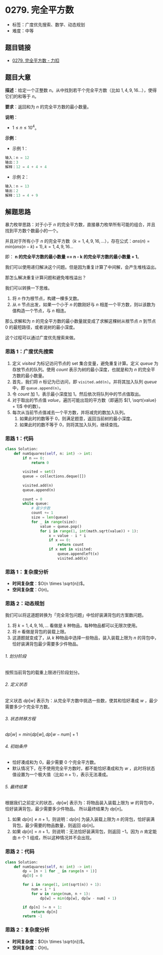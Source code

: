 # 0279. 完全平方数

- 标签：广度优先搜索、数学、动态规划
- 难度：中等

## 题目链接

- [0279. 完全平方数 - 力扣](https://leetcode.cn/problems/perfect-squares/)

## 题目大意

**描述**：给定一个正整数 $n$。从中找到若干个完全平方数（比如 $1, 4, 9, 16 …$），使得它们的和等于 $n$。

**要求**：返回和为 $n$ 的完全平方数的最小数量。

**说明**：

- $1 \le n \le 10^4$。

**示例**：

- 示例 1：

```python
输入：n = 12
输出：3 
解释：12 = 4 + 4 + 4
```

- 示例 2：

```python
输入：n = 13
输出：2
解释：13 = 4 + 9
```

## 解题思路

暴力枚举思路：对于小于 $n$ 的完全平方数，直接暴力枚举所有可能的组合，并且找到平方数个数最小的一个。

并且对于所有小于 $n$ 的完全平方数（$k = 1, 4, 9, 16, ...$），存在公式：$ans(n) = min(ans(n - k) + 1), k = 1, 4, 9, 16 ...$

即： **n 的完全平方数的最小数量 == n - k 的完全平方数的最小数量 + 1**。

我们可以使用递归解决这个问题。但是因为重复计算了中间解，会产生堆栈溢出。

那怎么解决重复计算问题和避免堆栈溢出？

我们可以转换一下思维。

1. 将 $n$ 作为根节点，构建一棵多叉数。
2. 从 $n$ 节点出发，如果一个小于 $n$ 的数刚好与 $n$ 相差一个平方数，则以该数为值构造一个节点，与 $n$ 相连。

那么求解和为 $n$ 的完全平方数的最小数量就变成了求解这棵树从根节点 $n$ 到节点 $0$ 的最短路径，或者说树的最小深度。

这个过程可以通过广度优先搜索来做。

### 思路 1：广度优先搜索

1. 定义 $visited$ 为标记访问节点的 set 集合变量，避免重复计算。定义 $queue$ 为存放节点的队列。使用 $count$ 表示为树的最小深度，也就是和为 $n$ 的完全平方数的最小数量。
2. 首先，我们将 $n$ 标记为已访问，即 `visited.add(n)`。并将其加入队列 $queue$ 中，即 `queue.append(n)`。
3. 令 $count$ 加 $1$，表示最小深度加 $1$。然后依次将队列中的节点值取出。
4. 对于取出的节点值 $value$，遍历可能出现的平方数（即遍历 $[1, \sqrt{value} + 1]$ 中的数）。
5. 每次从当前节点值减去一个平方数，并将减完的数加入队列。
   1. 如果此时的数等于 $0$，则满足题意，返回当前树的最小深度。
   2. 如果此时的数不等于 $0$，则将其加入队列，继续查找。

### 思路 1：代码

```python
class Solution:
    def numSquares(self, n: int) -> int:
        if n == 0:
            return 0
        
        visited = set()
        queue = collections.deque([])
        
        visited.add(n)
        queue.append(n)
        
        count = 0
        while queue:
            # 最少步数
            count += 1
            size = len(queue)
            for _ in range(size):
                value = queue.pop()
                for i in range(1, int(math.sqrt(value)) + 1):
                    x = value - i * i
                    if x == 0:
                        return count
                    if x not in visited:
                        queue.appendleft(x)
                        visited.add(x)
```

### 思路 1：复杂度分析

- **时间复杂度**：$O(n \times \sqrt{n})$。
- **空间复杂度**：$O(n)$。

### 思路 2：动态规划

我们可以将这道题转换为「完全背包问题」中恰好装满背包的方案数问题。

1. 将 $k = 1, 4, 9, 16, ...$  看做是 $k$ 种物品，每种物品都可以无限次使用。
2. 将 $n$ 看做是背包的装载上限。
3. 这道题就变成了，从 $k$ 种物品中选择一些物品，装入装载上限为 $n$ 的背包中，恰好装满背包最少需要多少件物品。

###### 1. 划分阶段

按照当前背包的载重上限进行阶段划分。

###### 2. 定义状态

定义状态 $dp[w]$ 表示为：从完全平方数中挑选一些数，使其和恰好凑成 $w$ ，最少需要多少个完全平方数。

###### 3. 状态转移方程

$dp[w] = min \lbrace dp[w], dp[w - num] + 1$

###### 4. 初始条件

- 恰好凑成和为 $0$，最少需要 $0$ 个完全平方数。
- 默认情况下，在不使用完全平方数时，都不能恰好凑成和为 $w$ ，此时将状态值设置为一个极大值（比如 $n + 1$），表示无法凑成。

###### 5. 最终结果

根据我们之前定义的状态，$dp[w]$ 表示为：将物品装入装载上限为 $w$ 的背包中，恰好装满背包，最少需要多少件物品。 所以最终结果为 $dp[n]$。

1. 如果 $dp[n] \ne n + 1$，则说明：$dp[n]$ 为装入装载上限为 $n$ 的背包，恰好装满背包，最少需要的物品数量，则返回 $dp[n]$。
2. 如果 $dp[n] = n + 1$，则说明：无法恰好装满背包，则返回 $-1$。因为 $n$ 肯定能由 $n$ 个 $1$ 组成，所以这种情况并不会出现。

### 思路 2：代码

```python
class Solution:
    def numSquares(self, n: int) -> int:
        dp = [n + 1 for _ in range(n + 1)]
        dp[0] = 0

        for i in range(1, int(sqrt(n)) + 1):
            num = i * i
            for w in range(num, n + 1):
                dp[w] = min(dp[w], dp[w - num] + 1)

        if dp[n] != n + 1:
            return dp[n]
        return -1
```

### 思路 2：复杂度分析

- **时间复杂度**：$O(n \times \sqrt{n})$。
- **空间复杂度**：$O(n)$。
